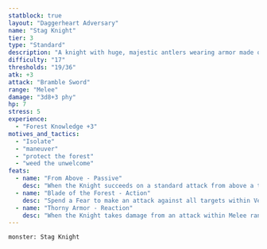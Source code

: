 ```yaml
---
statblock: true
layout: "Daggerheart Adversary"
name: "Stag Knight"
tier: 3
type: "Standard"
description: "A knight with huge, majestic antlers wearing armor made of dangerous thorns."
difficulty: "17"
thresholds: "19/36"
atk: +3
attack: "Bramble Sword"
range: "Melee"
damage: "3d8+3 phy"
hp: 7
stress: 5
experience:
  - "Forest Knowledge +3"
motives_and_tactics:
  - "Isolate"
  - "maneuver"
  - "protect the forest"
  - "weed the unwelcome"
feats:
  - name: "From Above - Passive"
    desc: "When the Knight succeeds on a standard attack from above a target, they deal 3d12+3 physical damage instead of their standard damage."
  - name: "Blade of the Forest - Action"
    desc: "Spend a Fear to make an attack against all targets within Very Close range. Targets the Knight succeeds against take physical damage equal to 3d4 + the target's Major threshold."
  - name: "Thorny Armor - Reaction"
    desc: "When the Knight takes damage from an attack within Melee range, you can mark a Stress to deal 1d10+5 physical damage to the attacker."
---
```


```statblock
monster: Stag Knight
```